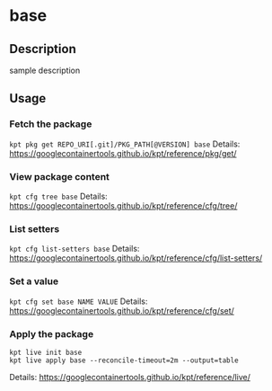 # base

## Description
sample description

## Usage

### Fetch the package
`kpt pkg get REPO_URI[.git]/PKG_PATH[@VERSION] base`
Details: https://googlecontainertools.github.io/kpt/reference/pkg/get/

### View package content
`kpt cfg tree base`
Details: https://googlecontainertools.github.io/kpt/reference/cfg/tree/

### List setters
`kpt cfg list-setters base`
Details: https://googlecontainertools.github.io/kpt/reference/cfg/list-setters/

### Set a value
`kpt cfg set base NAME VALUE`
Details: https://googlecontainertools.github.io/kpt/reference/cfg/set/

### Apply the package
```
kpt live init base
kpt live apply base --reconcile-timeout=2m --output=table
```
Details: https://googlecontainertools.github.io/kpt/reference/live/
